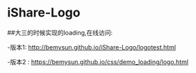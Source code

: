 # iShare-Logo

##大三的时候实现的loading,在线访问:

  -版本1: http://bemysun.github.io/iShare-Logo/logotest.html
  
  -版本2 : https://bemysun.github.io/css/demo_loading/logo.html
